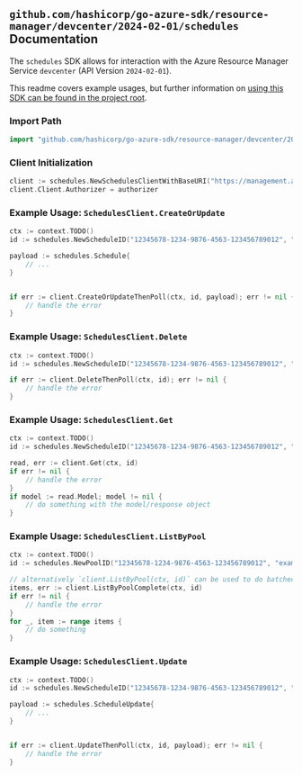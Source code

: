 
## `github.com/hashicorp/go-azure-sdk/resource-manager/devcenter/2024-02-01/schedules` Documentation

The `schedules` SDK allows for interaction with the Azure Resource Manager Service `devcenter` (API Version `2024-02-01`).

This readme covers example usages, but further information on [using this SDK can be found in the project root](https://github.com/hashicorp/go-azure-sdk/tree/main/docs).

### Import Path

```go
import "github.com/hashicorp/go-azure-sdk/resource-manager/devcenter/2024-02-01/schedules"
```


### Client Initialization

```go
client := schedules.NewSchedulesClientWithBaseURI("https://management.azure.com")
client.Client.Authorizer = authorizer
```


### Example Usage: `SchedulesClient.CreateOrUpdate`

```go
ctx := context.TODO()
id := schedules.NewScheduleID("12345678-1234-9876-4563-123456789012", "example-resource-group", "projectValue", "poolValue", "scheduleValue")

payload := schedules.Schedule{
	// ...
}


if err := client.CreateOrUpdateThenPoll(ctx, id, payload); err != nil {
	// handle the error
}
```


### Example Usage: `SchedulesClient.Delete`

```go
ctx := context.TODO()
id := schedules.NewScheduleID("12345678-1234-9876-4563-123456789012", "example-resource-group", "projectValue", "poolValue", "scheduleValue")

if err := client.DeleteThenPoll(ctx, id); err != nil {
	// handle the error
}
```


### Example Usage: `SchedulesClient.Get`

```go
ctx := context.TODO()
id := schedules.NewScheduleID("12345678-1234-9876-4563-123456789012", "example-resource-group", "projectValue", "poolValue", "scheduleValue")

read, err := client.Get(ctx, id)
if err != nil {
	// handle the error
}
if model := read.Model; model != nil {
	// do something with the model/response object
}
```


### Example Usage: `SchedulesClient.ListByPool`

```go
ctx := context.TODO()
id := schedules.NewPoolID("12345678-1234-9876-4563-123456789012", "example-resource-group", "projectValue", "poolValue")

// alternatively `client.ListByPool(ctx, id)` can be used to do batched pagination
items, err := client.ListByPoolComplete(ctx, id)
if err != nil {
	// handle the error
}
for _, item := range items {
	// do something
}
```


### Example Usage: `SchedulesClient.Update`

```go
ctx := context.TODO()
id := schedules.NewScheduleID("12345678-1234-9876-4563-123456789012", "example-resource-group", "projectValue", "poolValue", "scheduleValue")

payload := schedules.ScheduleUpdate{
	// ...
}


if err := client.UpdateThenPoll(ctx, id, payload); err != nil {
	// handle the error
}
```
